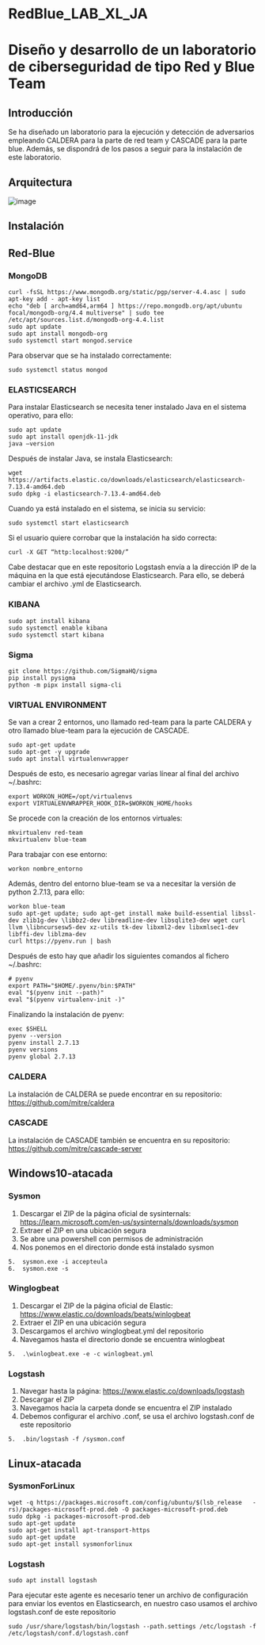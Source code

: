 # RedBlue_LAB_XL_JA
# Diseño y desarrollo de un laboratorio de ciberseguridad de tipo Red y Blue Team
## Introducción
 Se ha diseñado un laboratorio para la ejecución y detección de adversarios empleando CALDERA para la parte de red team y CASCADE para la parte blue. Además, se dispondrá de los pasos a seguir para la instalación de este laboratorio.
## Arquitectura
![image](https://github.com/UPM-RSTI/RedBlue_LAB_XL_JA/assets/117222099/703e2e66-9a06-47b0-9aed-388c53daf302)
## Instalación
## Red-Blue
### MongoDB
```
curl -fsSL https://www.mongodb.org/static/pgp/server-4.4.asc | sudo apt-key add - apt-key list
echo "deb [ arch=amd64,arm64 ] https://repo.mongodb.org/apt/ubuntu focal/mongodb-org/4.4 multiverse" | sudo tee /etc/apt/sources.list.d/mongodb-org-4.4.list
sudo apt update
sudo apt install mongodb-org
sudo systemctl start mongod.service
```
Para observar que se ha instalado correctamente:
```
sudo systemctl status mongod
```
### ELASTICSEARCH
Para instalar Elasticsearch se necesita tener instalado Java en el sistema operativo, para ello:
```
sudo apt update
sudo apt install openjdk-11-jdk
java –version
```
Después de instalar Java, se instala Elasticsearch:
```
wget https://artifacts.elastic.co/downloads/elasticsearch/elasticsearch-7.13.4-amd64.deb  
sudo dpkg -i elasticsearch-7.13.4-amd64.deb 
```
Cuando ya está instalado en el sistema, se inicia su servicio:
```
sudo systemctl start elasticsearch
```
Si el usuario quiere corrobar que la instalación ha sido correcta:
```
curl -X GET “http:localhost:9200/”
```
Cabe destacar que en este repositorio Logstash envía a la dirección IP de la máquina en la que está ejecutándose Elasticsearch. Para ello, se deberá cambiar el archivo .yml de Elasticsearch.
### KIBANA
```
sudo apt install kibana
sudo systemctl enable kibana
sudo systemctl start kibana
```
### Sigma
```
git clone https://github.com/SigmaHQ/sigma
pip install pysigma
python -m pipx install sigma-cli
```
### VIRTUAL ENVIRONMENT
Se van a crear 2 entornos, uno llamado red-team para la parte CALDERA y otro llamado blue-team para la ejecución de CASCADE.
```
sudo apt-get update
sudo apt-get -y upgrade
sudo apt install virtualenvwrapper
```
Después de esto, es necesario agregar varias línear al final del archivo ~/.bashrc:
```
export WORKON_HOME=/opt/virtualenvs
export VIRTUALENVWRAPPER_HOOK_DIR=$WORKON_HOME/hooks
```
Se procede con la creación de los entornos virtuales:
```
mkvirtualenv red-team
mkvirtualenv blue-team
```
Para trabajar con ese entorno:
```
workon nombre_entorno
```
Además, dentro del entorno blue-team se va a necesitar la versión de python 2.7.13, para ello:
```
workon blue-team
sudo apt-get update; sudo apt-get install make build-essential libssl-dev zlib1g-dev \libbz2-dev libreadline-dev libsqlite3-dev wget curl llvm \libncursesw5-dev xz-utils tk-dev libxml2-dev libxmlsec1-dev libffi-dev liblzma-dev
curl https://pyenv.run | bash
```
Después de esto hay que añadir los siguientes comandos al fichero ~/.bashrc:
```
# pyenv
export PATH="$HOME/.pyenv/bin:$PATH"
eval "$(pyenv init --path)"
eval "$(pyenv virtualenv-init -)"
```
Finalizando la instalación de pyenv:
```
exec $SHELL
pyenv --version
pyenv install 2.7.13
pyenv versions
pyenv global 2.7.13
```
### CALDERA
La instalación de CALDERA se puede encontrar en su repositorio: https://github.com/mitre/caldera 
### CASCADE
La instalación de CASCADE también se encuentra en su repositorio: https://github.com/mitre/cascade-server
## Windows10-atacada
### Sysmon
1.	Descargar el ZIP de la página oficial de sysinternals: https://learn.microsoft.com/en-us/sysinternals/downloads/sysmon 
2.	Extraer el ZIP en una ubicación segura
3.	Se abre una powershell con permisos de administración
4.	Nos ponemos en el directorio donde está instalado sysmon
```
5.	sysmon.exe -i accepteula
6.	sysmon.exe -s
```
### Winglogbeat
1.	Descargar el ZIP de la página oficial de Elastic: https://www.elastic.co/downloads/beats/winlogbeat 
2.	Extraer el ZIP en una ubicación segura
3.	Descargamos el archivo winglogbeat.yml del repositorio
4.	Navegamos hasta el directorio donde se encuentra winlogbeat
```
5.	.\winlogbeat.exe -e -c winlogbeat.yml
```
### Logstash
1.	Navegar hasta la página: https://www.elastic.co/downloads/logstash 
2.	Descargar el ZIP
3.	Navegamos hacia la carpeta donde se encuentra el ZIP instalado
4.	Debemos configurar el archivo .conf, se usa el archivo logstash.conf de este repositorio
```
5.	.bin/logstash -f /sysmon.conf
```
## Linux-atacada
### SysmonForLinux
```
wget -q https://packages.microsoft.com/config/ubuntu/$(lsb_release   -rs)/packages-microsoft-prod.deb -O packages-microsoft-prod.deb
sudo dpkg -i packages-microsoft-prod.deb
sudo apt-get update
sudo apt-get install apt-transport-https
sudo apt-get update
sudo apt-get install sysmonforlinux
```
### Logstash
```
sudo apt install logstash
```
Para ejecutar este agente es necesario tener un archivo de configuración para enviar los eventos en Elasticsearch, en nuestro caso usamos el archivo logstash.conf de este 
repositorio
```
sudo /usr/share/logstash/bin/logstash --path.settings /etc/logstash -f /etc/logstash/conf.d/logstash.conf
```
